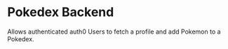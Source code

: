 # Pokedex Backend

Allows authenticated auth0 Users to fetch a profile and add Pokemon to a Pokedex.

